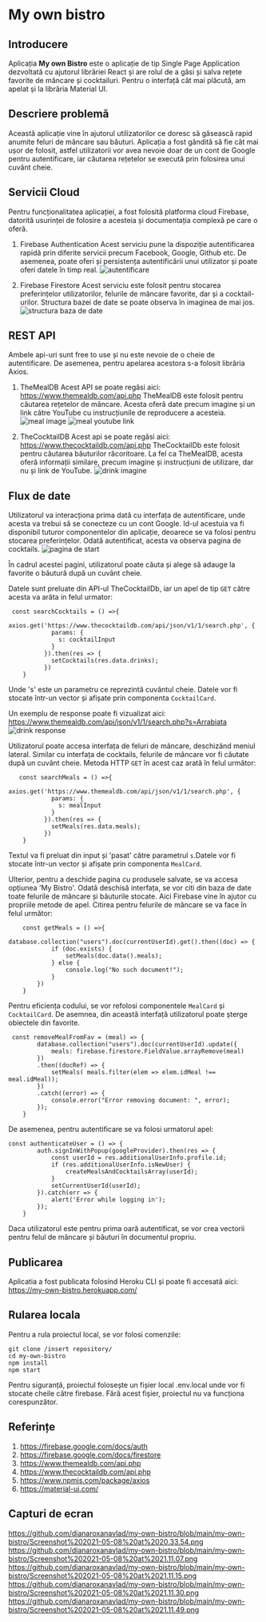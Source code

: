 # My own bistro

## Introducere
Aplicația **My own Bistro** este o aplicație de tip Single Page Application dezvoltată cu ajutorul librăriei React și are rolul de a găsi și salva rețete favorite de mâncare și cocktailuri. Pentru o interfață cât mai plăcută, am apelat și la librăria Material UI.

## Descriere problemă
Această aplicație vine în ajutorul utilizatorilor ce doresc să găsească rapid anumite feluri de mâncare sau băuturi. Aplicația a fost gândită să fie cât mai ușor de folosit, astfel utilizatorii vor avea nevoie doar de un cont de Google pentru autentificare, iar căutarea rețetelor se execută prin folosirea unui cuvânt cheie. 

## Servicii Cloud
Pentru funcționalitatea aplicației, a fost folosită platforma cloud Firebase, datorită usurinței de folosire a acesteia și documentația complexă pe care o oferă.

1. Firebase Authentication
Acest serviciu pune la dispoziție autentificarea rapidă prin diferite servicii precum Facebook, Google, Github etc. De asemenea, poate oferi și persistența autentificării unui utilizator și poate oferi datele în timp real.
![autentificare](https://user-images.githubusercontent.com/83305311/117572521-e7e80100-b0db-11eb-8078-ec100fed05f4.JPG)

2. Firebase Firestore 
Acest serviciu este folosit pentru stocarea preferințelor utilizatorilor, felurile de mâncare favorite, dar și a cocktail-urilor. Structura bazei de date se poate observa în imaginea de mai jos.
![structura baza de date](https://user-images.githubusercontent.com/83305311/117572755-f97dd880-b0dc-11eb-902d-35857f0fd4b2.JPG)

## REST API

Ambele api-uri sunt free to use și nu este nevoie de o cheie de autentificare. De asemenea, pentru apelarea acestora s-a folosit librăria Axios. 

1. TheMealDB
Acest API se poate regăsi aici: https://www.themealdb.com/api.php
TheMealDB este folosit pentru căutarea rețetelor de mâncare. Acesta oferă date precum imagine și un link către YouTube cu instrucțiunile de reproducere a acesteia.
![meal image](https://user-images.githubusercontent.com/83305311/117572976-2c749c00-b0de-11eb-88e7-feb85321d2ea.JPG) ![meal youtube link](https://user-images.githubusercontent.com/83305311/117573004-54fc9600-b0de-11eb-9f60-97a1325a13fe.JPG)

2. TheCocktailDB
Acest api se poate regăsi aici: https://www.thecocktaildb.com/api.php
TheCocktailDb este folosit pentru căutarea băuturilor răcoritoare. La fel ca TheMealDB, acesta oferă informații similare, precum imagine și instrucțiuni de utilizare, dar nu și link de YouTube.
![drink imagine](https://user-images.githubusercontent.com/83305311/117572958-0c44dd00-b0de-11eb-85c7-7569448045eb.JPG) 

## Flux de date
Utilizatorul va interacționa prima dată cu interfața de autentificare, unde acesta va trebui să se conecteze cu un cont Google. Id-ul acestuia va fi disponibil tuturor componentelor din aplicație, deoarece se va folosi pentru stocarea preferințelor. Odată autentificat, acesta va observa pagina de cocktails. 
![pagina de start](https://user-images.githubusercontent.com/83305311/117572791-3053ee80-b0dd-11eb-9ab2-7e20e3fe70a4.JPG)

În cadrul acestei pagini, utilizatorul poate căuta și alege să adauge la favorite o băutură după un cuvânt cheie.


Datele sunt preluate din API-ul TheCocktailDb, iar un apel de tip `GET` către acesta va arăta in felul urmator: 
```
 const searchCocktails = () =>{
        axios.get('https://www.thecocktaildb.com/api/json/v1/1/search.php', {
            params: {
              s: cocktailInput
            } 
          }).then(res => {
            setCocktails(res.data.drinks);
          })
    }
```
Unde 's' este un parametru ce reprezintă cuvântul cheie. Datele vor fi stocate într-un vector și afișate prin componenta `CocktailCard`.

Un exemplu de response poate fi vizualizat aici: https://www.themealdb.com/api/json/v1/1/search.php?s=Arrabiata
![drink response](https://user-images.githubusercontent.com/83305311/117572848-8163e280-b0dd-11eb-828e-94577d8e2477.JPG)

Utilizatorul poate accesa interfața de feluri de mâncare, deschizând meniul lateral. Similar cu interfața de cocktails, felurile de mâncare vor fi căutate după un cuvânt cheie. Metoda HTTP `GET` în acest caz arată în felul următor: 
```
   const searchMeals = () =>{
        axios.get('https://www.themealdb.com/api/json/v1/1/search.php', {
            params: {
              s: mealInput
            } 
          }).then(res => {
            setMeals(res.data.meals);
          })
    }
```
Textul va fi preluat din input și 'pasat' către parametrul `s`.Datele vor fi stocate într-un vector și afișate prin componenta `MealCard`.

Ulterior, pentru a deschide pagina cu produsele salvate, se va accesa opțiunea 'My Bistro'. Odată deschisă interfața, se vor citi din baza de date toate felurile de mâncare și băuturile stocate. Aici Firebase vine în ajutor cu propriile metode de apel. Citirea pentru felurile de mâncare se va face în felul următor: 
```
    const getMeals = () =>{
        database.collection("users").doc(currentUserId).get().then((doc) => {
            if (doc.exists) {
                setMeals(doc.data().meals);
            } else {
                console.log("No such document!");
            }
        })
    }
```
Pentru eficiența codului, se vor refolosi componentele `MealCard` și `CocktailCard`. De asemnea, din această interfață utilizatorul poate șterge obiectele din favorite. 
```
 const removeMealFromFav = (meal) => {
        database.collection("users").doc(currentUserId).update({
            meals: firebase.firestore.FieldValue.arrayRemove(meal)
        })
        .then((docRef) => {  
            setMeals( meals.filter(elem => elem.idMeal !== meal.idMeal));
        })
        .catch((error) => {
            console.error("Error removing document: ", error);
        });
    }
```
De asemenea, pentru autentificare se va folosi urmatorul apel:
```
const authenticateUser = () => {
        auth.signInWithPopup(googleProvider).then(res => {
            const userId = res.additionalUserInfo.profile.id;
            if (res.additionalUserInfo.isNewUser) {
                createMealsAndCocktailsArray(userId);
            }
            setCurrentUserId(userId);
        }).catch(err => {
            alert('Error while logging in');
        });
    }
```
Daca utilizatorul este pentru prima oară autentificat, se vor crea vectorii pentru felul de mâncare și băuturi în documentul propriu.

## Publicarea
Aplicatia a fost publicata folosind Heroku CLI și poate fi accesată aici: https://my-own-bistro.herokuapp.com/

## Rularea locala
Pentru a rula proiectul local, se vor folosi comenzile:
```
git clone /insert repository/
cd my-own-bistro
npm install
npm start
```
Pentru siguranță, proiectul folosește un fișier local .env.local unde vor fi stocate cheile către firebase. Fără acest fișier, proiectul nu va funcționa corespunzător.

## Referințe
1. https://firebase.google.com/docs/auth
2. https://firebase.google.com/docs/firestore
3. https://www.themealdb.com/api.php
4. https://www.thecocktaildb.com/api.php
5. https://www.npmjs.com/package/axios
6. https://material-ui.com/

## Capturi de ecran
https://github.com/dianaroxanavlad/my-own-bistro/blob/main/my-own-bistro/Screenshot%202021-05-08%20at%2020.33.54.png
https://github.com/dianaroxanavlad/my-own-bistro/blob/main/my-own-bistro/Screenshot%202021-05-08%20at%2021.11.07.png
https://github.com/dianaroxanavlad/my-own-bistro/blob/main/my-own-bistro/Screenshot%202021-05-08%20at%2021.11.15.png
https://github.com/dianaroxanavlad/my-own-bistro/blob/main/my-own-bistro/Screenshot%202021-05-08%20at%2021.11.30.png
https://github.com/dianaroxanavlad/my-own-bistro/blob/main/my-own-bistro/Screenshot%202021-05-08%20at%2021.11.49.png

